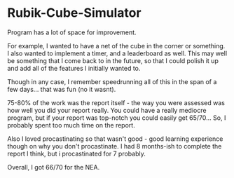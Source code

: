# Rubik-Cube-Simulator

Program has a lot of space for improvement.

For example, I wanted to have a net of the cube in the corner or something. I also wanted to implement a timer, and a leaderboard as well.
This may well be something that I come back to in the future, so that I could polish it up and add all of the features I initially wanted to.

Though in any case, I remember speedrunning all of this in the span of a few days... that was fun (no it wasnt).

75-80% of the work was the report itself - the way you were assessed was how well you did your report really. You could have a really mediocre program, but if your report was top-notch you could easily get 65/70... So, I probably spent too much time on the report.

Also I loved procastinating so that wasn't good - good learning experience though on why you don't procastinate. I had 8 months-ish to complete the report I think, but i procastinated for 7 probably.

Overall, I got 66/70 for the NEA.

